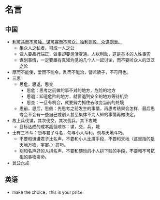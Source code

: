 # 名言

## 中国
* [利可共而不可独，谋可寡而不可众，独利则败，众谋则泄。](http://www.xinfajia.net/14206.html)
  * 集众人之私者，可成一人之公
  * 做人要品行端正，做事却要灵活变通。人以利动，这是基本的人性事实
  * 谋划事情，一定要跟有真知灼见的几个人一起讨论，而不要听众人的泛泛之论
* 厚而不能使，爱而不能令，乱而不能治，譬若骄子，不可用也。
* 三思
  * 思危，思退，思变
    * 思危：思考之前做的事不对的地方，危险的地方
    * 思退：知道危险的地方，就要退到安全的地方等待机会
    * 思变：一旦有机会，就要努力抓住去改变当前的处境
  * 思前，思后，思侧：先思考之前发生的事情，再思考结果会怎样，最后思考会不会有一些自己或别人甚至集体不为人知的事情再做决定。
* 故上兵伐谋，其次伐交，其次伐兵，其下攻城
  * 目标达成的成本高低顺序：谋，交，兵，城
* 士有三不斗：勿与君子斗名，勿与小人斗利，勿与天地斗巧。
  * 不要和谦谦君子比名声，不要和小人比拼手段，不要和天地（这里指的是天地万物、宇宙、）拼巧。
  * 别和名声好的人拼名声，不要和猥琐的小人拼下贱的手段，不要和不可抗拒的事物拼命。
* [曾公六戒](http://www.xinfajia.net/14428.html)

## 英语
* make the choice，this is your price
